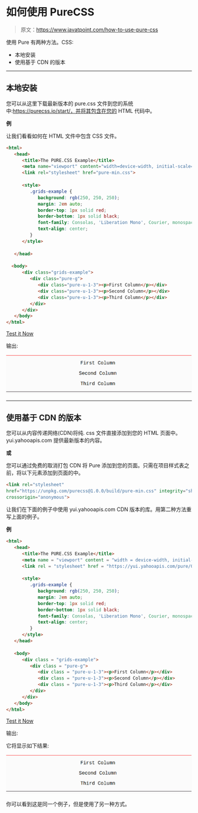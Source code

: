 # 如何使用 PureCSS

> 原文：<https://www.javatpoint.com/how-to-use-pure-css>

使用 Pure 有两种方法。CSS:

*   本地安装
*   使用基于 CDN 的版本

* * *

## 本地安装

您可以从这里下载最新版本的 pure.css 文件到您的系统中:https://purecss.io/start/，并将其包含在您的 HTML 代码中。

**例**

让我们看看如何在 HTML 文件中包含 CSS 文件。

```html
<html>
   <head>
      <title>The PURE.CSS Example</title>
      <meta name="viewport" content="width=device-width, initial-scale=1">
      <link rel="stylesheet" href="pure-min.css">

      <style>
         .grids-example {
            background: rgb(250, 250, 250);
            margin: 2em auto;
            border-top: 1px solid red;
            border-bottom: 1px solid black;			
            font-family: Consolas, 'Liberation Mono', Courier, monospace;
            text-align: center;					
         }
      </style>

   </head>

  <body>
      <div class="grids-example">
         <div class="pure-g">
            <div class="pure-u-1-3"><p>First Column</p></div>
            <div class="pure-u-1-3"><p>Second Column</p></div>
            <div class="pure-u-1-3"><p>Third Column</p></div>
         </div>
      </div>
   </body>
</html> 

```

[Test it Now](https://www.javatpoint.com/oprweb/test.jsp?filename=purecsshowtousepurecss1)

输出:

![PureCSS How to use pure css 1](img/011a00e86d921a5d0334f291d848e128.png)

* * *

## 使用基于 CDN 的版本

您可以从内容传递网络(CDN)将纯. css 文件直接添加到您的 HTML 页面中。yui.yahooapis.com 提供最新版本的内容。

**或**

您可以通过免费的取消打包 CDN 将 Pure 添加到您的页面。只需在项目样式表之前，将以下<link>元素添加到页面的中。

```html
<link rel="stylesheet" 
href="https://unpkg.com/purecss@1.0.0/build/pure-min.css" integrity="sha384-nn4HPE8lTHyVtfCBi5yW9d20FjT8BJwUXyWZT9InLYax14RDjBj46LmSztkmNP9w" 
crossorigin="anonymous">

```

让我们在下面的例子中使用 yui.yahooapis.com CDN 版本的库。用第二种方法重写上面的例子。

**例**

```html
<html>
   <head>
      <title>The PURE.CSS Example</title>
      <meta name = "viewport" content = "width = device-width, initial-scale = 1">
      <link rel = "stylesheet" href = "https://yui.yahooapis.com/pure/0.6.0/pure-min.css">

      <style>
         .grids-example {
            background: rgb(250, 250, 250);
            margin: 2em auto;
            border-top: 1px solid red;
            border-bottom: 1px solid black;			
            font-family: Consolas, 'Liberation Mono', Courier, monospace;
            text-align: center;					
         }
      </style>
   </head>

   <body>
      <div class = "grids-example">
         <div class = "pure-g">
            <div class = "pure-u-1-3"><p>First Column</p></div>
            <div class = "pure-u-1-3"><p>Second Column</p></div>
            <div class = "pure-u-1-3"><p>Third Column</p></div>
         </div>
      </div>
   </body>
</html>

```

[Test it Now](https://www.javatpoint.com/oprweb/test.jsp?filename=purecsshowtousepurecss2)

输出:

它将显示如下结果:

![PureCSS How to use pure css 2](img/3e63267f7d428d76cd3da3ab05a4699b.png)

你可以看到这是同一个例子，但是使用了另一种方式。